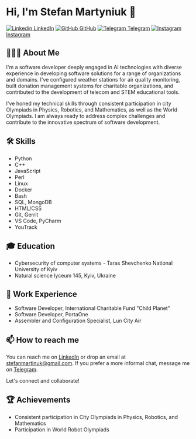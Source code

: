 # Hi, I'm Stefan Martyniuk 👋

[![Linkedin](https://i.stack.imgur.com/gVE0j.png) LinkedIn](https://www.linkedin.com/in/stefanmartinuk)
[![GitHub](https://i.stack.imgur.com/tskMh.png) GitHub](https://www.github.com/lumenalux)
[![Telegram](https://upload.wikimedia.org/wikipedia/commons/thumb/8/83/Telegram_2019_Logo.svg/1024px-Telegram_2019_Logo.svg.png) Telegram](https://t.me/stefanmartinuk)
[![Instagram](https://i.stack.imgur.com/gVE0j.png) Instagram](https://www.instagram.com/stefan.martyniuk)

## 👨🏻‍💻 About Me 

I'm a software developer deeply engaged in AI technologies with diverse experience in developing software solutions for a range of organizations and domains. I've configured weather stations for air quality monitoring, built donation management systems for charitable organizations, and contributed to the development of telecom and STEM educational tools. 

I've honed my technical skills through consistent participation in city Olympiads in Physics, Robotics, and Mathematics, as well as the World Olympiads. I am always ready to address complex challenges and contribute to the innovative spectrum of software development.

## 🛠 Skills
* Python
* C++
* JavaScript
* Perl
* Linux
* Docker
* Bash
* SQL, MongoDB
* HTML/CSS
* Git, Gerrit
* VS Code, PyCharm
* YouTrack

## 🎓 Education
* Cybersecurity of computer systems - Taras Shevchenko National University of Kyiv
* Natural science lyceum 145, Kyiv, Ukraine

## 💼 Work Experience
* Software Developer, International Charitable Fund "Child Planet"
* Software Developer, PortaOne
* Assembler and Configuration Specialist, Lun City Air

## 📫 How to reach me
You can reach me on [LinkedIn](https://www.linkedin.com/in/stefanmartinuk) or drop an email at stefanmartinuk@gmail.com. If you prefer a more informal chat, message me on [Telegram](https://t.me/stefanmartinuk).

Let's connect and collaborate!

## 🏆 Achievements
* Consistent participation in City Olympiads in Physics, Robotics, and Mathematics
* Participation in World Robot Olympiads
